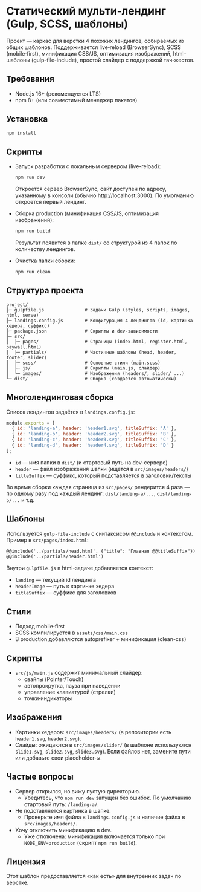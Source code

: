# Статический мульти‑лендинг (Gulp, SCSS, шаблоны)

Проект — каркас для верстки 4 похожих лендингов, собираемых из общих шаблонов.
Поддерживается live‑reload (BrowserSync), SCSS (mobile‑first), минификация CSS/JS,
оптимизация изображений, html-шаблоны (gulp-file-include), простой слайдер с поддержкой тач‑жестов.

## Требования
- Node.js 16+ (рекомендуется LTS)
- npm 8+ (или совместимый менеджер пакетов)

## Установка
```bash
npm install
```

## Скрипты
- Запуск разработки с локальным сервером (live-reload):
  ```bash
  npm run dev
  ```
  Откроется сервер BrowserSync, сайт доступен по адресу, указанному в консоли (обычно http://localhost:3000). По умолчанию откроется первый лендинг.

- Сборка production (минификация CSS/JS, оптимизация изображений):
  ```bash
  npm run build
  ```
  Результат появится в папке `dist/` со структурой из 4 папок по количеству лендингов.

- Очистка папки сборки:
  ```bash
  npm run clean
  ```

## Структура проекта
```
project/
├─ gulpfile.js               # Задачи Gulp (styles, scripts, images, html, serve)
├─ landings.config.js        # Конфигурация 4 лендингов (id, картинка хедера, суффикс)
├─ package.json              # Скрипты и dev-зависимости
├─ src/
│  ├─ pages/                 # Страницы (index.html, register.html, paywall.html)
│  ├─ partials/              # Частичные шаблоны (head, header, footer, slider)
│  ├─ scss/                  # Основные стили (main.scss)
│  ├─ js/                    # Скрипты (main.js, слайдер)
│  └─ images/                # Изображения (headers/, slider/ ...)
└─ dist/                     # Сборка (создаётся автоматически)
```

## Многолендинговая сборка
Список лендингов задаётся в `landings.config.js`:
```js
module.exports = [
  { id: 'landing-a', header: 'header1.svg', titleSuffix: 'A' },
  { id: 'landing-b', header: 'header2.svg', titleSuffix: 'B' },
  { id: 'landing-c', header: 'header3.svg', titleSuffix: 'C' },
  { id: 'landing-d', header: 'header4.svg', titleSuffix: 'D' }
];
```
- `id` — имя папки в `dist/` (и стартовый путь на dev-сервере)
- `header` — файл изображения шапки (ищется в `src/images/headers/`)
- `titleSuffix` — суффикс, который подставляется в заголовки/тексты

Во время сборки каждая страница из `src/pages/` рендерится 4 раза — по одному разу под каждый лендинг: `dist/landing-a/...`, `dist/landing-b/...` и т.д.

## Шаблоны
Используется `gulp-file-include` с синтаксисом `@@include` и контекстом. Пример в `src/pages/index.html`:
```html
@@include('../partials/head.html', {"title": "Главная @@titleSuffix"})
@@include('../partials/header.html')
```
Внутри `gulpfile.js` в html-задаче добавляется контекст:
- `landing` — текущий id лендинга
- `headerImage` — путь к картинке хедера
- `titleSuffix` — суффикс для заголовков

## Стили
- Подход mobile‑first
- SCSS компилируется в `assets/css/main.css`
- В production добавляются autoprefixer + минификация (clean-css)

## Скрипты
- `src/js/main.js` содержит минимальный слайдер:
  - свайпы (Pointer/Touch)
  - автопрокрутка, пауза при наведении
  - управление клавиатурой (стрелки)
  - точки‑индикаторы

## Изображения
- Картинки хедеров: `src/images/headers/` (в репозитории есть `header1.svg`, `header2.svg`).
- Слайды: ожидаются в `src/images/slider/` (в шаблоне используются `slide1.svg`, `slide2.svg`, `slide3.svg`).
  Если файлов нет, замените пути или добавьте свои placeholder‑ы.

## Частые вопросы
- Сервер открылся, но вижу пустую директорию.
  - Убедитесь, что `npm run dev` запущен без ошибок. По умолчанию стартовый путь: `/landing-a/`.
- Не подставляется картинка в шапке.
  - Проверьте имя файла в `landings.config.js` и наличие файла в `src/images/headers/`.
- Хочу отключить минификацию в dev.
  - Уже отключена: минификация включается только при `NODE_ENV=production` (скрипт `npm run build`).

## Лицензия
Этот шаблон предоставляется «как есть» для внутренних задач по верстке.
